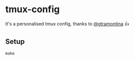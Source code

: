 # tmux-config

It's a personalised tmux config, thanks to
[@gtramontina](https://github.com/gtramontina) :+1:

## Setup

```
make
```
